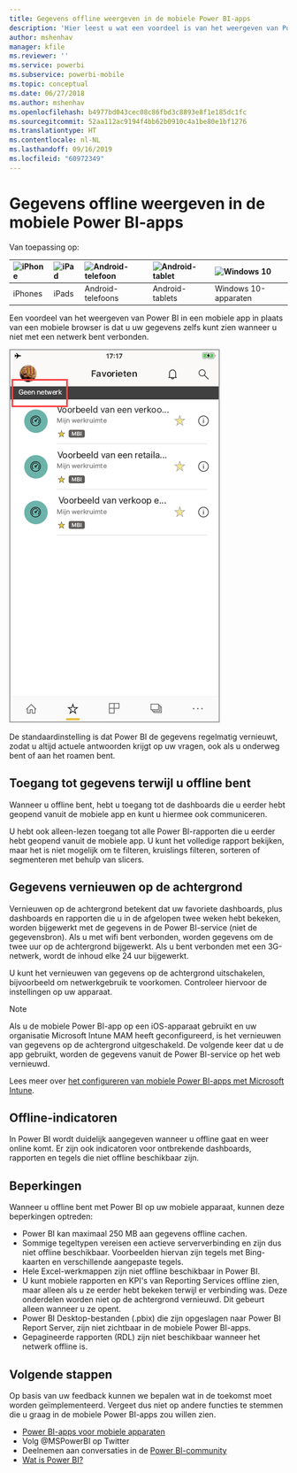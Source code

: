 ```yaml
---
title: Gegevens offline weergeven in de mobiele Power BI-apps
description: 'Hier leest u wat een voordeel is van het weergeven van Power BI in een mobiele app in plaats van een mobiele browser: u kunt uw gegevens ook zien wanneer u niet met een netwerk bent verbonden.'
author: mshenhav
manager: kfile
ms.reviewer: ''
ms.service: powerbi
ms.subservice: powerbi-mobile
ms.topic: conceptual
ms.date: 06/27/2018
ms.author: mshenhav
ms.openlocfilehash: b4977bd043cec08c86fbd3c8893e8f1e185dc1fc
ms.sourcegitcommit: 52aa112ac9194f4bb62b0910c4a1be80e1bf1276
ms.translationtype: HT
ms.contentlocale: nl-NL
ms.lasthandoff: 09/16/2019
ms.locfileid: "60972349"
---
```

# <a name="view-your-data-offline-in-the-power-bi-mobile-apps"></a>Gegevens offline weergeven in de mobiele Power BI-apps
Van toepassing op:

| ![iPhone](./media/mobile-apps-offline-data/iphone-logo-50-px.png) | ![iPad](./media/mobile-apps-offline-data/ipad-logo-50-px.png) | ![Android-telefoon](./media/mobile-apps-offline-data/android-phone-logo-50-px.png) | ![Android-tablet](./media/mobile-apps-offline-data/android-tablet-logo-50-px.png) | ![Windows 10](./media/mobile-apps-offline-data/win-10-logo-50-px.png) |
|:--- |:--- |:--- |:--- |:--- |
| iPhones |iPads |Android-telefoons |Android-tablets |Windows 10-apparaten |

Een voordeel van het weergeven van Power BI in een mobiele app in plaats van een mobiele browser is dat u uw gegevens zelfs kunt zien wanneer u niet met een netwerk bent verbonden. 

![Bericht over geen netwerk](./media/mobile-apps-offline-data/power-bi-iphone-no-network.png)

De standaardinstelling is dat Power BI de gegevens regelmatig vernieuwt, zodat u altijd actuele antwoorden krijgt op uw vragen, ook als u onderweg bent of aan het roamen bent.

## <a name="data-access-while-youre-offline"></a>Toegang tot gegevens terwijl u offline bent
Wanneer u offline bent, hebt u toegang tot de dashboards die u eerder hebt geopend vanuit de mobiele app en kunt u hiermee ook communiceren.

U hebt ook alleen-lezen toegang tot alle Power BI-rapporten die u eerder hebt geopend vanuit de mobiele app. U kunt het volledige rapport bekijken, maar het is niet mogelijk om te filteren, kruislings filteren, sorteren of segmenteren met behulp van slicers.

## <a name="background-data-refresh"></a>Gegevens vernieuwen op de achtergrond
Vernieuwen op de achtergrond betekent dat uw favoriete dashboards, plus dashboards en rapporten die u in de afgelopen twee weken hebt bekeken, worden bijgewerkt met de gegevens in de Power BI-service (niet de gegevensbron). Als u met wifi bent verbonden, worden gegevens om de twee uur op de achtergrond bijgewerkt. Als u bent verbonden met een 3G-netwerk, wordt de inhoud elke 24 uur bijgewerkt.

U kunt het vernieuwen van gegevens op de achtergrond uitschakelen, bijvoorbeeld om netwerkgebruik te voorkomen. Controleer hiervoor de instellingen op uw apparaat.

> [!NOTE]
> Als u de mobiele Power BI-app op een iOS-apparaat gebruikt en uw organisatie Microsoft Intune MAM heeft geconfigureerd, is het vernieuwen van gegevens op de achtergrond uitgeschakeld. De volgende keer dat u de app gebruikt, worden de gegevens vanuit de Power BI-service op het web vernieuwd.
> 
> Lees meer over [het configureren van mobiele Power BI-apps met Microsoft Intune](../../service-admin-mobile-intune.md). 
> 
> 

## <a name="offline-indicators"></a>Offline-indicatoren
In Power BI wordt duidelijk aangegeven wanneer u offline gaat en weer online komt. Er zijn ook indicatoren voor ontbrekende dashboards, rapporten en tegels die niet offline beschikbaar zijn.

## <a name="limitations"></a>Beperkingen
Wanneer u offline bent met Power BI op uw mobiele apparaat, kunnen deze beperkingen optreden:

* Power BI kan maximaal 250 MB aan gegevens offline cachen.
* Sommige tegeltypen vereisen een actieve serververbinding en zijn dus niet offline beschikbaar. Voorbeelden hiervan zijn tegels met Bing-kaarten en verschillende aangepaste tegels.
* Hele Excel-werkmappen zijn niet offline beschikbaar in Power BI.
* U kunt mobiele rapporten en KPI's van Reporting Services offline zien, maar alleen als u ze eerder hebt bekeken terwijl er verbinding was. Deze onderdelen worden niet op de achtergrond vernieuwd. Dit gebeurt alleen wanneer u ze opent.
* Power BI Desktop-bestanden (.pbix) die zijn opgeslagen naar Power BI Report Server, zijn niet zichtbaar in de mobiele Power BI-apps. 
* Gepagineerde rapporten (RDL) zijn niet beschikbaar wanneer het netwerk offline is.

## <a name="next-steps"></a>Volgende stappen
Op basis van uw feedback kunnen we bepalen wat in de toekomst moet worden geïmplementeerd. Vergeet dus niet op andere functies te stemmen die u graag in de mobiele Power BI-apps zou willen zien. 

* [Power BI-apps voor mobiele apparaten](mobile-apps-for-mobile-devices.md)
* Volg @MSPowerBI op Twitter
* Deelnemen aan conversaties in de [Power BI-community](http://community.powerbi.com/)
* [Wat is Power BI?](../../power-bi-overview.md)


